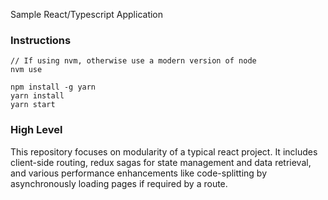 Sample React/Typescript Application

### Instructions

```
// If using nvm, otherwise use a modern version of node
nvm use 

npm install -g yarn
yarn install
yarn start
```

### High Level

This repository focuses on modularity of a typical react project.  It includes client-side routing, redux sagas for state management and data retrieval, and various performance enhancements like code-splitting by asynchronously loading pages if required by a route.
